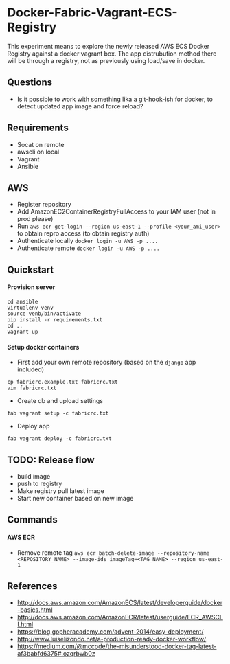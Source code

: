 # Docker-Fabric-Vagrant-ECS-Registry

This experiment means to explore the newly released AWS ECS Docker Registry against a docker vagrant box. The app distrubution method there will be through a registry, not as previously using load/save in docker.

## Questions
- Is it possible to work with something lika a git-hook-ish for docker, to detect updated app image and force reload?

## Requirements
- Socat on remote
- awscli on local
- Vagrant
- Ansible


## AWS
- Register repository
- Add AmazonEC2ContainerRegistryFullAccess to your IAM user (not in prod please)
- Run `aws ecr get-login --region us-east-1 --profile <your_ami_user>` to obtain repro access (to obtain registry auth)
- Authenticate locally `docker login -u AWS -p ....`
- Authenticate remote `docker login -u AWS -p ....`


## Quickstart

#### Provision server
```
cd ansible
virtualenv venv
source venb/bin/activate
pip install -r requirements.txt
cd ..
vagrant up
```

#### Setup docker containers

- First add your own remote repository (based on the `django` app included)

```
cp fabricrc.example.txt fabricrc.txt
vim fabricrc.txt
```

- Create db and upload settings

```
fab vagrant setup -c fabricrc.txt
```

- Deploy app

```
fab vagrant deploy -c fabricrc.txt
```


## TODO: Release flow
- build image
- push to registry
- Make registry pull latest image
- Start new container based on new image


## Commands

#### AWS ECR
- Remove remote tag
`aws ecr batch-delete-image --repository-name <REPOSITORY_NAME> --image-ids imageTag=<TAG_NAME> --region us-east-1`


## References
- http://docs.aws.amazon.com/AmazonECS/latest/developerguide/docker-basics.html
- http://docs.aws.amazon.com/AmazonECR/latest/userguide/ECR_AWSCLI.html
- https://blog.gopheracademy.com/advent-2014/easy-deployment/
- http://www.luiselizondo.net/a-production-ready-docker-workflow/
- https://medium.com/@mccode/the-misunderstood-docker-tag-latest-af3babfd6375#.ozqrbwb0z
